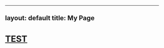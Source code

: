 
---
layout: default
title: My Page
---

<link rel="stylesheet" href="WhoWaWay.github.io\style.css">

# [TEST](/test.md)
